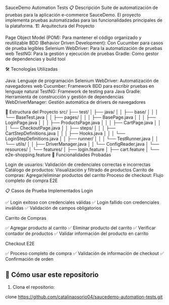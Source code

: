 SauceDemo Automation Tests
📋 Descripción
Suite de automatización de pruebas para la aplicación e-commerce SauceDemo. El proyecto implementa pruebas automatizadas para las funcionalidades principales de la plataforma.
🏗️ Arquitectura del Proyecto

Page Object Model (POM): Para mantener el código organizado y reutilizable
BDD (Behavior Driven Development): Con Cucumber para casos de prueba legibles
Selenium WebDriver: Para la automatización de pruebas web
TestNG: Para la gestión y ejecución de pruebas
Gradle: Como gestor de dependencias y build tool

🛠️ Tecnologías Utilizadas

Java: Lenguaje de programación
Selenium WebDriver: Automatización de navegadores web
Cucumber: Framework BDD para escribir pruebas en lenguaje natural
TestNG: Framework de testing para Java
Gradle: Herramienta de construcción y gestión de dependencias
WebDriverManager: Gestión automática de drivers de navegadores

📁 Estructura del Proyecto
src/
├── test/
│   ├── java/
│   │   ├── base/
│   │   │   └── BaseTest.java
│   │   ├── pages/
│   │   │   ├── BasePage.java
│   │   │   ├── LoginPage.java
│   │   │   ├── ProductsPage.java
│   │   │   ├── CartPage.java
│   │   │   └── CheckoutPage.java
│   │   ├── steps/
│   │   │   ├── CartStepDefinitions.java
│   │   │   ├── Hooks.java
│   │   │   └── LoginStepDefinitions.java
│   │   ├── runner/
│   │   │   └── TestRunner.java
│   │   └── utils/
│   │       ├── DriverManager.java
│   │       └── ConfigReader.java
│   └── resources/
│       └── features/
│           ├── login.feature
│           ├── cart.feature
│           └── e2e-shopping.feature
🚀 Funcionalidades Probadas

Login de usuarios: Validación de credenciales correctas e incorrectas
Catálogo de productos: Visualización y filtrado de productos
Carrito de compras: Agregar/eliminar productos del carrito
Proceso de checkout: Flujo completo de compra E2E

📋 Casos de Prueba Implementados
Login

✅ Login exitoso con credenciales válidas
✅ Login fallido con credenciales inválidas
✅ Validación de campos obligatorios

Carrito de Compras

✅ Agregar producto al carrito
✅ Eliminar producto del carrito
✅ Verificar contador de productos
✅ Validar información del producto en carrito

Checkout E2E

✅ Proceso completo de compra
✅ Validación de información de checkout
✅ Confirmación de orden


## 📂 Cómo usar este repositorio

1. Clona el repositorio:

clone https://github.com/catalinaosorio04/saucedemo-automation-tests.git


